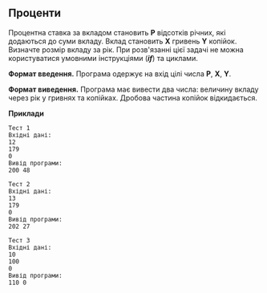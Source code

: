## Проценти
Процентна ставка за вкладом становить **P** відсотків річних, які додаються
до суми вкладу. Вклад становить **X** гривень **Y** копійок. Визначте розмір 
вкладу за рік. При розв'язанні цієї задачі не можна користуватися умовними
інструкціями (***if***) та циклами.

**Формат введення.** Програма одержує на вхід цілі числа **P**, **X**, **Y**.

**Формат виведення.** Програма має вивести два числа: величину вкладу через рік у гривнях та копійках. Дробова частина копійок відкидається.

**Приклади**

```
Тест 1
Вхідні дані:
12
179
0
Вивід програми:
200 48

Тест 2
Вхідні дані:
13
179
0
Вивід програми:
202 27

Тест 3
Вхідні дані:
10
100
0
Вивід програми:
110 0
```